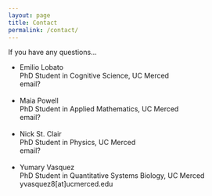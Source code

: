 ```yaml
---
layout: page
title: Contact
permalink: /contact/
---
```


If you have any questions...

<ul> 

<li>Emilio Lobato <br> PhD Student in Cognitive Science, UC Merced <br> email?</li>

<br>

<li>Maia Powell <br> PhD Student in Applied Mathematics, UC Merced <br> email?</li>

<br>

<li>Nick St. Clair <br> PhD Student in Physics, UC Merced <br> email?</li>

<br>

<li>Yumary Vasquez <br> PhD Student in Quantitative Systems Biology, UC Merced<br> yvasquez8[at]ucmerced.edu</li>

</ul>

